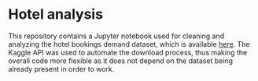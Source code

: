 # Hotel analysis

This repository contains a Jupyter notebook used for cleaning and analyzing the hotel bookings demand dataset, which is available <a href=https://www.kaggle.com/jessemostipak/hotel-booking-demand>here</a>. The Kaggle API was used to automate the download process, thus making the overall code more flexible as it does not depend on the dataset being already present in order to work.
